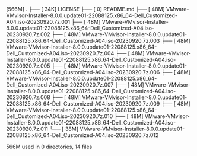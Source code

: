 [566M]  .
├── [ 34K]  LICENSE
├── [   0]  README.md
├── [ 48M]  VMware-VMvisor-Installer-8.0.0.update01-22088125.x86_64-Dell_Customized-A04.iso-20230920.7z.001
├── [ 48M]  VMware-VMvisor-Installer-8.0.0.update01-22088125.x86_64-Dell_Customized-A04.iso-20230920.7z.002
├── [ 48M]  VMware-VMvisor-Installer-8.0.0.update01-22088125.x86_64-Dell_Customized-A04.iso-20230920.7z.003
├── [ 48M]  VMware-VMvisor-Installer-8.0.0.update01-22088125.x86_64-Dell_Customized-A04.iso-20230920.7z.004
├── [ 48M]  VMware-VMvisor-Installer-8.0.0.update01-22088125.x86_64-Dell_Customized-A04.iso-20230920.7z.005
├── [ 48M]  VMware-VMvisor-Installer-8.0.0.update01-22088125.x86_64-Dell_Customized-A04.iso-20230920.7z.006
├── [ 48M]  VMware-VMvisor-Installer-8.0.0.update01-22088125.x86_64-Dell_Customized-A04.iso-20230920.7z.007
├── [ 48M]  VMware-VMvisor-Installer-8.0.0.update01-22088125.x86_64-Dell_Customized-A04.iso-20230920.7z.008
├── [ 48M]  VMware-VMvisor-Installer-8.0.0.update01-22088125.x86_64-Dell_Customized-A04.iso-20230920.7z.009
├── [ 48M]  VMware-VMvisor-Installer-8.0.0.update01-22088125.x86_64-Dell_Customized-A04.iso-20230920.7z.010
├── [ 48M]  VMware-VMvisor-Installer-8.0.0.update01-22088125.x86_64-Dell_Customized-A04.iso-20230920.7z.011
└── [ 38M]  VMware-VMvisor-Installer-8.0.0.update01-22088125.x86_64-Dell_Customized-A04.iso-20230920.7z.012

 566M used in 0 directories, 14 files
